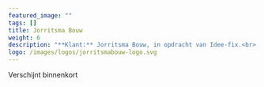 ```yaml
---
featured_image: ""
tags: []
title: Jorritsma Bouw
weight: 6
description: "**Klant:** Jorritsma Bouw, in opdracht van Idee-fix.<br> **Werkzaamheden:** Front-end ondersteuning en CMS implementatie<br> **Periode:** Winter 2016"
logo: /images/logos/jorritsmabouw-logo.svg
---
```


Verschijnt binnenkort 